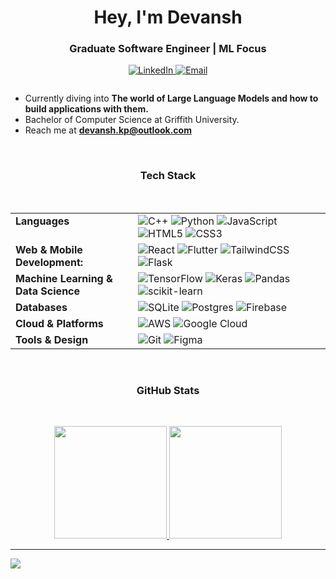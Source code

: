<h1 align="center">Hey, I'm Devansh</h1>
<h3 align="center">Graduate Software Engineer | ML Focus</h3>
	
<p align="center">
  <a href="https://linkedin.com/in/devansh-kapoor">
    <img src="https://img.shields.io/badge/LinkedIn-%230077B5?style=for-the-badge&logo=linkedin&logoColor=white" alt="LinkedIn">
  </a>
  <a href="mailto:devansh.kp@outlook.com">
    <img src="https://img.shields.io/badge/Email-D14836?style=for-the-badge&logo=gmail&logoColor=white" alt="Email">
  </a>
</p>




<p align="center">
<span style="display: inline-block; text-align: left;">

- Currently diving into **The world of Large Language Models and how to build applications with them.**<br>
- Bachelor of Computer Science at Griffith University.<br>  
- Reach me at **devansh.kp@outlook.com**

</span>
</p>





<br>
<h3 align="center">Tech Stack</h3>
<br>
<table align="center">
  <tr>
    <td valign="top" width="180px"><strong>Languages</strong></td>
    <td>
        <img src="https://img.shields.io/badge/c++-%2300599C.svg?style=for-the-badge&logo=c%2B%2B&logoColor=white" alt="C++"/> 
        <img src="https://img.shields.io/badge/python-3670A0?style=for-the-badge&logo=python&logoColor=ffdd54" alt="Python"/>
        <img src="https://img.shields.io/badge/javascript-%23323330.svg?style=for-the-badge&logo=javascript&logoColor=%23F7DF1E" alt="JavaScript"/> 
        <img src="https://img.shields.io/badge/html5-%23E34F26.svg?style=for-the-badge&logo=html5&logoColor=white" alt="HTML5"/> 
        <img src="https://img.shields.io/badge/css3-%231572B6.svg?style=for-the-badge&logo=css3&logoColor=white" alt="CSS3"/> 
    </td>
  </tr>
  <tr>
    <td valign="top"><strong>Web & Mobile Development:</strong></td> 
    <td>
        <img src="https://img.shields.io/badge/react-%2320232a.svg?style=for-the-badge&logo=react&logoColor=%2361DAFB" alt="React"/> 
        <img src="https://img.shields.io/badge/Flutter-%2302569B.svg?style=for-the-badge&logo=Flutter&logoColor=white" alt="Flutter"/> 
        <img src="https://img.shields.io/badge/tailwindcss-%2338B2AC.svg?style=for-the-badge&logo=tailwind-css&logoColor=white" alt="TailwindCSS"/>
        <img src="https://img.shields.io/badge/flask-%23000.svg?style=for-the-badge&logo=flask&logoColor=white" alt="Flask"/>
    </td>
  </tr>
  <tr>
    <td valign="top"><strong>Machine Learning & Data Science</strong></td>
    <td>
        <img src="https://img.shields.io/badge/TensorFlow-%23FF6F00.svg?style=for-the-badge&logo=TensorFlow&logoColor=white" alt="TensorFlow"/> 
        <img src="https://img.shields.io/badge/Keras-%23D00000.svg?style=for-the-badge&logo=Keras&logoColor=white" alt="Keras"/> 
        <img src="https://img.shields.io/badge/pandas-%23150458.svg?style=for-the-badge&logo=pandas&logoColor=white" alt="Pandas"/> 
        <img src="https://img.shields.io/badge/scikit--learn-%23F7931E.svg?style=for-the-badge&logo=scikit-learn&logoColor=white" alt="scikit-learn"/> 
    </td>
  </tr>
  <tr>
    <td valign="top"><strong>Databases</strong></td>
    <td>
        <img src="https://img.shields.io/badge/sqlite-%23316192.svg?style=for-the-badge&logo=sqlite&logoColor=white" alt="SQLite"/> 
        <img src="https://img.shields.io/badge/postgres-%23316192.svg?style=for-the-badge&logo=postgresql&logoColor=white" alt="Postgres"/> 
        <img src="https://img.shields.io/badge/firebase-%23039BE5.svg?style=for-the-badge&logo=firebase" alt="Firebase"/>
    </td>
  </tr>
  <tr>
    <td valign="top"><strong>Cloud & Platforms</strong></td>
    <td>
        <img src="https://img.shields.io/badge/AWS-%23FF9900.svg?style=for-the-badge&logo=amazon-aws&logoColor=white" alt="AWS"/> 
        <img src="https://img.shields.io/badge/GoogleCloud-%234285F4.svg?style=for-the-badge&logo=google-cloud&logoColor=white" alt="Google Cloud"/> 
    </td>
  </tr>
  <tr>
    <td valign="top"><strong>Tools & Design</strong></td>
    <td>
        <img src="https://img.shields.io/badge/git-%23F05033.svg?style=for-the-badge&logo=git&logoColor=white" alt="Git"/> 
        <img src="https://img.shields.io/badge/figma-%23F24E1E.svg?style=for-the-badge&logo=figma&logoColor=white" alt="Figma"/>
    </td>
  </tr>
</table>

<br>
<h3 align="center">GitHub Stats</h3>
<br>
<p align="center">
<a href="https://github.com/devanshkp">
  <img height="180em" src="https://nirzak-streak-stats.vercel.app/?user=devanshkp&theme=tokyonight&hide_border=false"/>
  <img height="180em" src="https://github-readme-stats.vercel.app/api/top-langs/?username=devanshkp&theme=tokyonight&hide_border=false&include_all_commits=false&count_private=false&layout=compact"/>
</a>
</p>

---
[![](https://visitcount.itsvg.in/api?id=devanshkp&icon=0&color=0)](https://visitcount.itsvg.in)

